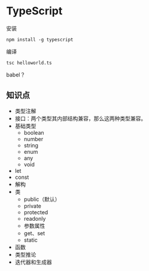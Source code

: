 # TypeScript

安装

```text
npm install -g typescript
```

编译

```text
tsc helloworld.ts
```

babel？

## 知识点

* 类型注解
* 接口：两个类型其内部结构兼容，那么这两种类型兼容。
* 基础类型
    * boolean
    * number
    * string
    * enum
    * any
    * void
* let
* const
* 解构
* 类
    * public（默认）
    * private
    * protected
    * readonly
    * 参数属性
    * get、set
    * static
* 函数
* 类型推论
* 迭代器和生成器